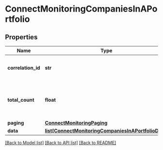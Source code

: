# ConnectMonitoringCompaniesInAPortfolio

## Properties
Name | Type | Description | Notes
------------ | ------------- | ------------- | -------------
**correlation_id** | **str** | A unique ID assigned to this request. | [optional] 
**total_count** | **float** | The total number of events returned for the given company. | [optional] 
**paging** | [**ConnectMonitoringPaging**](ConnectMonitoringPaging.md) |  | [optional] 
**data** | [**list[ConnectMonitoringCompaniesInAPortfolioData]**](ConnectMonitoringCompaniesInAPortfolioData.md) |  | [optional] 

[[Back to Model list]](../README.md#documentation-for-models) [[Back to API list]](../README.md#documentation-for-api-endpoints) [[Back to README]](../README.md)

